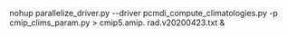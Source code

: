 nohup parallelize_driver.py --driver pcmdi_compute_climatologies.py -p cmip_clims_param.py > cmip5.amip.
rad.v20200423.txt &
